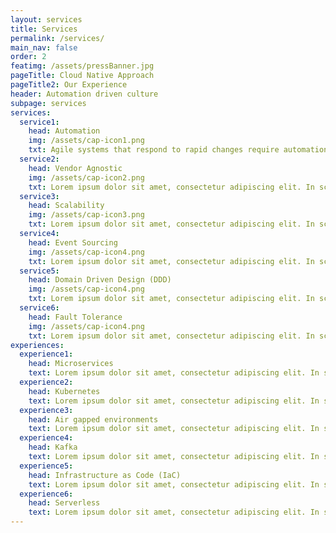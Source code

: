 ```yaml
---
layout: services
title: Services
permalink: /services/
main_nav: false
order: 2
featimg: /assets/pressBanner.jpg
pageTitle: Cloud Native Approach
pageTitle2: Our Experience
header: Automation driven culture
subpage: services
services:
  service1:
    head: Automation
    img: /assets/cap-icon1.png
    txt: Agile systems that respond to rapid changes require automation. We obsess over automated pipelines like GitOps to provision our infrastructure, K8s to auto scale, slash commands to deploy code, and container runtime security to detect anomalous behavior.
  service2:
    head: Vendor Agnostic
    img: /assets/cap-icon2.png
    txt: Lorem ipsum dolor sit amet, consectetur adipiscing elit. In scelerisque, libero in lobortis fermentum, mauris eros congue dolor, consectetur pellentesque nibh dolor at justo. Nam laoreet maximus risus. Quisque sit amet ipsum diam. Cras volutpat eros eu neque placerat, nec blandit mauris vulputate. Integer laoreet bibendum varius. Suspendisse accumsan laoreet lectus, nec egestas libero cursus sed. Maecenas et euismod purus.
  service3:
    head: Scalability
    img: /assets/cap-icon3.png
    txt: Lorem ipsum dolor sit amet, consectetur adipiscing elit. In scelerisque, libero in lobortis fermentum, mauris eros congue dolor, consectetur pellentesque nibh dolor at justo. Nam laoreet maximus risus. Quisque sit amet ipsum diam. Cras volutpat eros eu neque placerat, nec blandit mauris vulputate. Integer laoreet bibendum varius. Suspendisse accumsan laoreet lectus, nec egestas libero cursus sed. Maecenas et euismod purus.
  service4:
    head: Event Sourcing
    img: /assets/cap-icon4.png
    txt: Lorem ipsum dolor sit amet, consectetur adipiscing elit. In scelerisque, libero in lobortis fermentum, mauris eros congue dolor, consectetur pellentesque nibh dolor at justo. Nam laoreet maximus risus. Quisque sit amet ipsum diam. Cras volutpat eros eu neque placerat, nec blandit mauris vulputate. Integer laoreet bibendum varius. Suspendisse accumsan laoreet lectus, nec egestas libero cursus sed. Maecenas et euismod purus.
  service5:
    head: Domain Driven Design (DDD)
    img: /assets/cap-icon4.png
    txt: Lorem ipsum dolor sit amet, consectetur adipiscing elit. In scelerisque, libero in lobortis fermentum, mauris eros congue dolor, consectetur pellentesque nibh dolor at justo. Nam laoreet maximus risus. Quisque sit amet ipsum diam. Cras volutpat eros eu neque placerat, nec blandit mauris vulputate. Integer laoreet bibendum varius. Suspendisse accumsan laoret lectus, nec egestas libero cursus sed. Maecenas et euismod purus.
  service6:
    head: Fault Tolerance
    img: /assets/cap-icon4.png
    txt: Lorem ipsum dolor sit amet, consectetur adipiscing elit. In scelerisque, libero in lobortis fermentum, mauris eros congue dolor, consectetur pellentesque nibh dolor at justo. Nam laoreet maximus risus. Quisque sit amet ipsum diam. Cras volutpat eros eu neque placerat, nec blandit mauris vulputate. Integer laoreet bibendum varius. Suspendisse accumsan laoreet lectus, nec egestas libero cursus sed. Maecenas et euismod purus.        
experiences:
  experience1:
    head: Microservices
    text: Lorem ipsum dolor sit amet, consectetur adipiscing elit. In scelerisque, libero in lobortis fermentum, mauris eros congue dolor, consectetur pellentesque nibh dolor at justo. Nam laoreet maximus risus. Quisque sit amet ipsum diam. Cras volutpat eros eu neque placerat, nec blandit mauris vulputate. Integer laoreet bibendum varius. Suspendisse accumsan laoreet lectus, nec egestas libero cursus sed. Maecenas et euismod purus.  
  experience2:
    head: Kubernetes
    text: Lorem ipsum dolor sit amet, consectetur adipiscing elit. In scelerisque, libero in lobortis fermentum, mauris eros congue dolor, consectetur pellentesque nibh dolor at justo. Nam laoreet maximus risus. Quisque sit amet ipsum diam. Cras volutpat eros eu neque placerat, nec blandit mauris vulputate. Integer laoreet bibendum varius. Suspendisse accumsan laoreet lectus, nec egestas libero cursus sed. Maecenas et euismod purus.   
  experience3:  
    head: Air gapped environments
    text: Lorem ipsum dolor sit amet, consectetur adipiscing elit. In scelerisque, libero in lobortis fermentum, mauris eros congue dolor, consectetur pellentesque nibh dolor at justo. Nam laoreet maximus risus. Quisque sit amet ipsum diam. Cras volutpat eros eu neque placerat, nec blandit mauris vulputate. Integer laoreet bibendum varius. Suspendisse accumsan laoreet lectus, nec egestas libero cursus sed. Maecenas et euismod purus.   
  experience4:
    head: Kafka
    text: Lorem ipsum dolor sit amet, consectetur adipiscing elit. In scelerisque, libero in lobortis fermentum, mauris eros congue dolor, consectetur pellentesque nibh dolor at justo. Nam laoreet maximus risus. Quisque sit amet ipsum diam. Cras volutpat eros eu neque placerat, nec blandit mauris vulputate. Integer laoreet bibendum varius. Suspendisse accumsan laoreet lectus, nec egestas libero cursus sed. Maecenas et euismod purus.   
  experience5:
    head: Infrastructure as Code (IaC)
    text: Lorem ipsum dolor sit amet, consectetur adipiscing elit. In scelerisque, libero in lobortis fermentum, mauris eros congue dolor, consectetur pellentesque nibh dolor at justo. Nam laoreet maximus risus. Quisque sit amet ipsum diam. Cras volutpat eros eu neque placerat, nec blandit mauris vulputate. Integer laoreet bibendum varius. Suspendisse accumsan laoreet lectus, nec egestas libero cursus sed. Maecenas et euismod purus.   
  experience6:
    head: Serverless
    text: Lorem ipsum dolor sit amet, consectetur adipiscing elit. In scelerisque, libero in lobortis fermentum, mauris eros congue dolor, consectetur pellentesque nibh dolor at justo. Nam laoreet maximus risus. Quisque sit amet ipsum diam. Cras volutpat eros eu neque placerat, nec blandit mauris vulputate. Integer laoreet bibendum varius. Suspendisse accumsan laoreet lectus, nec egestas libero cursus sed. Maecenas et euismod purus.                   
---
```

